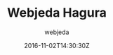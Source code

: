 ---
title: "Webjeda Hagura"
github: https://github.com/sharu725/hagura
demo: http://webjeda.com/hagura
author: webjeda
draft: true
ssg:
  - Jekyll
cms:
  - No Cms
date: 2016-11-02T14:30:30Z
github_branch: gh-pages
---